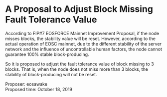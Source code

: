 # A Proposal to Adjust Block Missing Fault Tolerance Value

According to FIP#7 EOSFORCE Mainnet Improvement Proposal, if the node misses blocks, the stability value will be reset. However, according to the actual operation of EOSC mainnet, due to the different stability of the server network and the influence of uncontrollable human factors, the node cannot guarantee 100% stable block-producing.

So it is proposed to adjust the fault tolerance value of block missing to 3 blocks. That is, when the node does not miss more than 3 blocks, the stability of block-producing will not be reset.

Proposer: eosawake  
Proposed time: October 18, 2019
